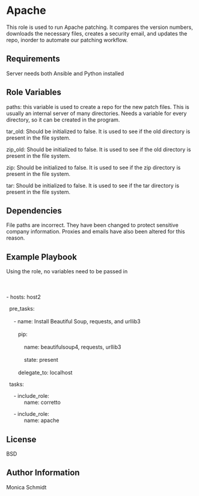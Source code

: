 Apache
=========

This role is used to run Apache patching. It compares the version numbers, downloads the necessary files, creates a security email, and updates the repo, inorder to automate our patching workflow.


Requirements
------------

Server needs both Ansible and Python installed


Role Variables
--------------

paths: this variable is used to create a repo for the new patch files. This is usually an internal server of many directories. Needs a variable for every directory, so it can be created in the program.

tar_old: Should be initialized to false. It is used to see if the old directory is present in the file system.

zip_old: Should be initialized to false. It is used to see if the old directory is present in the file system.

zip: Should be initialized to false. It is used to see if the zip directory is present in the file system.

tar: Should be initialized to false. It is used to see if the tar directory is present in the file system.


Dependencies
------------

File paths are incorrect. They have been changed to protect sensitive company information. Proxies and emails have also been altered for this reason.


Example Playbook
----------------

Using the role, no variables need to be passed in
<br></br>
<br></br>
\- hosts: host2

  &nbsp; pre_tasks:
  <br></br>
    &nbsp; &nbsp; &nbsp;\- name: Install Beautiful Soup, requests, and urllib3 
    <br></br>
    &nbsp; &nbsp; &nbsp; &nbsp; pip: 
    <br></br>
     &nbsp; &nbsp; &nbsp; &nbsp; &nbsp; &nbsp; name: beautifulsoup4, requests, urllib3
    <br></br>
     &nbsp; &nbsp; &nbsp; &nbsp; &nbsp; &nbsp; state: present
    <br></br>
     &nbsp; &nbsp; &nbsp; &nbsp; delegate_to: localhost

  &nbsp; tasks:

   &nbsp; &nbsp; &nbsp;\- include_role:  
   &nbsp; &nbsp; &nbsp; &nbsp; &nbsp; &nbsp; name: corretto

   &nbsp; &nbsp; &nbsp;\- include_role:  
   &nbsp; &nbsp; &nbsp; &nbsp; &nbsp; &nbsp; name: apache

   

License
-------

BSD


Author Information
------------------

Monica Schmidt

